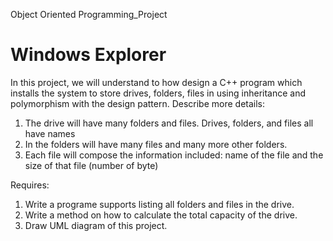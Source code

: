 Object Oriented Programming_Project
# Windows Explorer
In this project, we will understand to how design a C++ program which installs the system to store drives, folders, files in <Windows Explorer> using inheritance and polymorphism with the <Composite> design pattern. Describe more details:
1. The drive will have many folders and files. Drives, folders, and files all have names
2. In the folders will have many files and many more other folders.
3. Each file will compose the information included: name of the file and the size of that file (number of byte)

Requires:
  1. Write a programe supports listing all folders and files in the drive.
  2. Write a method on how to calculate the total capacity of the drive.
  3. Draw UML diagram of this project.
